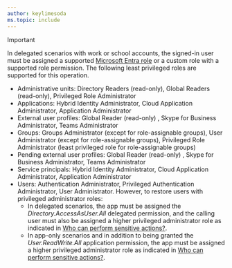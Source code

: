 ```yaml
---
author: keylimesoda
ms.topic: include
---
```


> [!IMPORTANT]
> 
> In delegated scenarios with work or school accounts, the signed-in user must be assigned a supported [Microsoft Entra role](/entra/identity/role-based-access-control/permissions-reference?toc=%2Fgraph%2Ftoc.json) or a custom role with a supported role permission. The following least privileged roles are supported for this operation.
> - Administrative units: Directory Readers (read-only), Global Readers (read-only), Privileged Role Administrator
> - Applications: Hybrid Identity Administrator, Cloud Application Administrator, Application Administrator
> - External user profiles: Global Reader (read-only) , Skype for Business Administrator, Teams Administrator
> - Groups: Groups Administrator (except for role-assignable groups), User Administrator (except for role-assignable groups), Privileged Role Administrator (least privileged role for role-assignable groups)
> - Pending external user profiles: Global Reader (read-only) , Skype for Business Administrator, Teams Administrator
> - Service principals: Hybrid Identity Administrator, Cloud Application Administrator, Application Administrator
> - Users: Authentication Administrator, Privileged Authentication Administrator, User Administrator. However, to restore users with privileged administrator roles:
>   - In delegated scenarios, the app must be assigned the *Directory.AccessAsUser.All* delegated permission, and the calling user must also be assigned a higher privileged administrator role as indicated in [Who can perform sensitive actions?](/graph/api/resources/users#who-can-perform-sensitive-actions).
>   - In app-only scenarios and in addition to being granted the *User.ReadWrite.All* application permission, the app must be assigned a higher privileged administrator role as indicated in [Who can perform sensitive actions?](/graph/api/resources/users#who-can-perform-sensitive-actions).